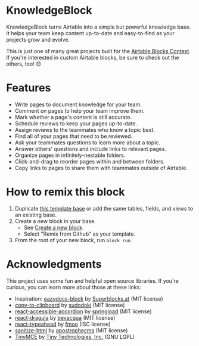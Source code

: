 # KnowledgeBlock
KnowledgeBlock turns Airtable into a simple but powerful knowledge base. It helps your team keep content up-to-date and easy-to-find as your projects grow and evolve.

This is just one of many great projects built for the [Airtable Blocks Contest](https://airtable.devpost.com/). If you're interested in custom Airtable blocks, be sure to check out the others, too! 😊

# Features
* Write pages to document knowledge for your team.
* Comment on pages to help your team improve them.
* Mark whether a page's content is still accurate.
* Schedule reviews to keep your pages up-to-date.
* Assign reviews to the teammates who know a topic best.
* Find all of your pages that need to be reviewed.
* Ask your teammates questions to learn more about a topic.
* Answer others' questions and include links to relevant pages.
* Organize pages in infinitely-nestable folders.
* Click-and-drag to reorder pages within and between folders.
* Copy links to pages to share them with teammates outside of Airtable.

# How to remix this block
1. Duplicate [this template base](https://airtable.com/invite/l?inviteId=invhi054cKKpI4gWO&inviteToken=76cec3e20cc6e56e333170320bc7575f5386b7fa4d9d46430332dac77c8f5b1d) or add the same tables, fields, and views to an existing base.
2. Create a new block in your base.
   * See [Create a new block](https://airtable.com/developers/blocks/guides/hello-world-tutorial#create-a-new-block).
   * Select "Remix from Github" as your template.
3. From the root of your new block, run `block run`.

# Acknowledgments
This project uses some fun and helpful open source libraries. If you're curious, you can learn more about those at these links:

* Inspiration: [eazydocs-block](https://github.com/superblocks-at/eazydocs-block) by [Superblocks.at](https://superblocks.at/) (MIT license)
* [copy-to-clipboard](https://github.com/sudodoki/copy-to-clipboard) by [sudodoki](https://github.com/sudodoki/) (MIT license)
* [react-accessible-accordion](https://github.com/springload/react-accessible-accordion) by [springload](https://github.com/springload) (MIT license)
* [react-dragula](https://github.com/bevacqua/react-dragula) by [bevacqua](https://github.com/bevacqua) (MIT license)
* [react-typeahead](https://github.com/fmoo/react-typeahead) by [fmoo](https://github.com/fmoo) (ISC license)
* [sanitize-html](https://github.com/apostrophecms/sanitize-html) by [apostrophecms](https://github.com/apostrophecms) (MIT license)
* [TinyMCE](https://github.com/tinymce/tinymce) by [Tiny Technologies, Inc.](https://www.tiny.cloud/) (GNU LGPL)
